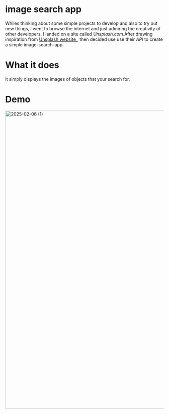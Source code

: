 # image search app
Whiles thinking about some simple projects to develop and also to try out new things, 
l went to browse the internet and just admiring the creativity of other developers. I landed on a site called <em>Unsplash.com</em>.After drawing inspiration from  <a href="https://unsplash.com/"> Unsplash website </a>,
then decided use use their <em>API</em> to create a simple image-search-app.

# What it does
it simply displays the images of objects that your search for.

# Demo
<img width="946" alt="2025-02-06 (1)" src="https://github.com/user-attachments/assets/82d2aee2-13cb-48fd-a971-1fecfaa9dacf" />
